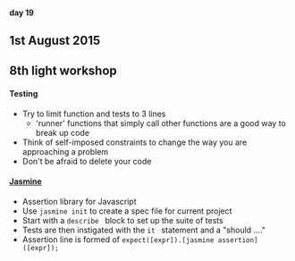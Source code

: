 #### day 19
## 1st August 2015

## 8th light workshop

#### Testing
* Try to limit function and tests to 3 lines
  * 'runner' functions that simply call other functions are a good way to break up code
* Think of self-imposed constraints to change the way you are approaching a problem
* Don't be afraid to delete your code

#### [Jasmine](http://jasmine.github.io/2.0/introduction.html)
* Assertion library for Javascript
* Use `jasmine init` to create a spec file for current project
* Start with a `describe ` block to set up the suite of tests
* Tests are then instigated with the `it ` statement and a "should ...."
* Assertion line is formed of `expect([expr]).[jasmine assertion]([expr]); `
